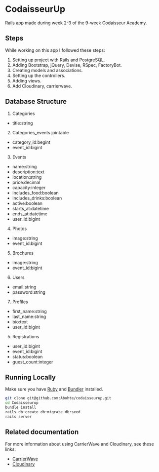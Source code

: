 # CodaisseurUp

Rails app made during week 2-3 of the 9-week Codaisseur Academy.

## Steps

While working on this app I followed these steps:

1. Setting up project with Rails and PostgreSQL.
2. Adding Bootstrap, jQuery, Devise, RSpec, FactoryBot.
3. Creating models and associations.
4. Setting up the controllers.
5. Adding views.
6. Add Cloudinary, carrierwave.

## Database Structure

1. Categories

  * title:string

2. Categories_events jointable

  * category_id:begint
  * event_id:bigint

3. Events

  * name:string
  * description:text
  * location:string
  * price:decimal
  * capacity:integer
  * includes_food:boolean
  * includes_drinks:boolean
  * active:boolean
  * starts_at:datetime
  * ends_at:datetime
  * user_id:bigint

4. Photos

  * image:string
  * event_id:bigint

5. Brochures

  * image:string
  * event_id:bigint

6. Users

  * email:string
  * password:string

7. Profiles

  * first_name:string
  * last_name:string
  * bio:text
  * user_id:bigint

5. Registrations

  * user_id:bigint
  * event_id:bigint
  * status:boolean
  * guest_count:integer

## Running Locally

Make sure you have [Ruby](https://www.ruby-lang.org/en/) and [Bundler](http://bundler.io/) installed.

```bash
git clone git@github.com:Abohte/codaisseurup.git
cd Codaisseurup
bundle install
rails db:create db:migrate db:seed
rails server
```

## Related documentation

For more information about using CarrierWave and Cloudinary, see these links:

* [CarrierWave](https://github.com/carrierwaveuploader/carrierwave)
* [Cloudinary](http://cloudinary.com/documentation/rails_integration#getting_started_guide)

